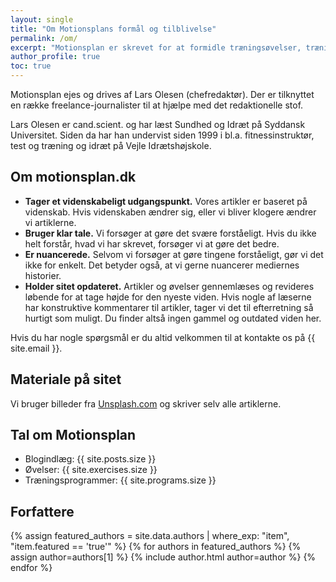 ```yaml
---
layout: single
title: "Om Motionsplans formål og tilblivelse"
permalink: /om/
excerpt: "Motionsplan er skrevet for at formidle træningsøvelser, træningsprogrammer og viden om træning."
author_profile: true
toc: true
---
```


Motionsplan ejes og drives af Lars Olesen (chefredaktør). Der er tilknyttet en række freelance-journalister til at hjælpe med det redaktionelle stof.

Lars Olesen er cand.scient. og har læst Sundhed og Idræt på Syddansk Universitet. Siden da har han undervist siden 1999 i bl.a. fitnessinstruktør, test og træning og idræt på Vejle Idrætshøjskole.

## Om motionsplan.dk

- **Tager et videnskabeligt udgangspunkt.** Vores artikler er baseret på videnskab. Hvis videnskaben ændrer sig, eller vi bliver klogere ændrer vi artiklerne.
- **Bruger klar tale.** Vi forsøger at gøre det svære forståeligt. Hvis du ikke helt forstår, hvad vi har skrevet, forsøger vi at gøre det bedre.
- **Er nuancerede.** Selvom vi forsøger at gøre tingene forståeligt, gør vi det ikke for enkelt. Det betyder også, at vi gerne nuancerer mediernes historier.
- **Holder sitet opdateret.** Artikler og øvelser gennemlæses og revideres løbende for at tage højde for den nyeste viden. Hvis nogle af læserne har konstruktive kommentarer til artikler, tager vi det til efterretning så hurtigt som muligt. Du finder altså ingen gammel og outdated viden her.

Hvis du har nogle spørgsmål er du altid velkommen til at kontakte os på {{ site.email }}.

## Materiale på sitet

Vi bruger billeder fra [Unsplash.com](https://unsplash.com/) og skriver selv alle artiklerne.

## Tal om Motionsplan

- Blogindlæg: {{ site.posts.size }}
- Øvelser: {{ site.exercises.size }}
- Træningsprogrammer: {{ site.programs.size }}

## Forfattere

{% assign featured_authors = site.data.authors | where_exp: "item", "item.featured == 'true'" %}
{% for authors in featured_authors %}
  {% assign author=authors[1] %}
  {% include author.html author=author %}
{% endfor %}
